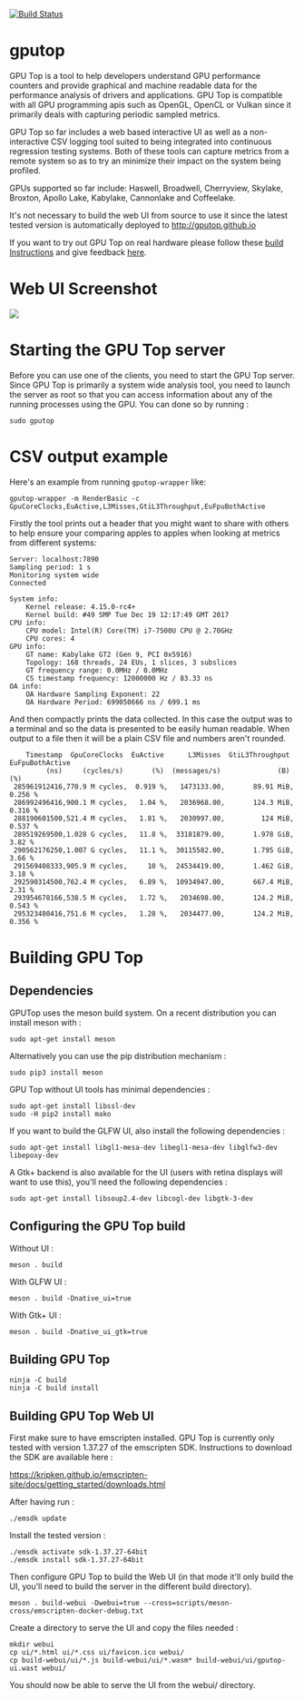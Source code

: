 [![Build Status](https://travis-ci.org/rib/gputop.svg?branch=master)](https://travis-ci.org/rib/gputop)

# gputop

GPU Top is a tool to help developers understand GPU performance counters and provide graphical and machine readable data for the performance analysis of drivers and applications. GPU Top is compatible with all GPU programming apis such as OpenGL, OpenCL or Vulkan since it primarily deals with capturing periodic sampled metrics.

GPU Top so far includes a web based interactive UI as well as a non-interactive CSV logging tool suited to being integrated into continuous regression testing systems. Both of these tools can capture metrics from a remote system so as to try an minimize their impact on the system being profiled.

GPUs supported so far include: Haswell, Broadwell, Cherryview, Skylake, Broxton, Apollo Lake, Kabylake, Cannonlake and Coffeelake.

It's not necessary to build the web UI from source to use it since the latest tested version is automatically deployed to http://gputop.github.io

If you want to try out GPU Top on real hardware please follow these [build Instructions](https://github.com/rib/gputop/wiki/Build-Instructions) and give feedback [here](https://github.com/rib/gputop/issues).

# Web UI Screenshot

![](https://raw.githubusercontent.com/wiki/rib/gputop/images/webui-imgui-screenshot.png)

# Starting the GPU Top server

Before you can use one of the clients, you need to start the GPU Top server. Since GPU Top is primarily a system wide analysis tool, you need to launch the server as root so that you can access information about any of the running processes using the GPU. You can done so by running :

```
sudo gputop
```

# CSV output example

Here's an example from running `gputop-wrapper` like:

```
gputop-wrapper -m RenderBasic -c GpuCoreClocks,EuActive,L3Misses,GtiL3Throughput,EuFpuBothActive
```

Firstly the tool prints out a header that you might want to share with others to help ensure your comparing apples to apples when looking at metrics from different systems:

```
Server: localhost:7890
Sampling period: 1 s
Monitoring system wide
Connected

System info:
	Kernel release: 4.15.0-rc4+
	Kernel build: #49 SMP Tue Dec 19 12:17:49 GMT 2017
CPU info:
	CPU model: Intel(R) Core(TM) i7-7500U CPU @ 2.70GHz
	CPU cores: 4
GPU info:
	GT name: Kabylake GT2 (Gen 9, PCI 0x5916)
	Topology: 168 threads, 24 EUs, 1 slices, 3 subslices
	GT frequency range: 0.0MHz / 0.0MHz
	CS timestamp frequency: 12000000 Hz / 83.33 ns
OA info:
	OA Hardware Sampling Exponent: 22
	OA Hardware Period: 699050666 ns / 699.1 ms
```

And then compactly prints the data collected. In this case the output was to a terminal and so the data is presented to be easily human readable. When output to a file then it will be a plain CSV file and numbers aren't rounded.

```
    Timestamp  GpuCoreClocks  EuActive      L3Misses  GtiL3Throughput  EuFpuBothActive
         (ns)     (cycles/s)       (%)  (messages/s)              (B)              (%)
 285961912416,770.9 M cycles,  0.919 %,   1473133.00,       89.91 MiB,         0.256 %
 286992496416,900.1 M cycles,   1.04 %,   2036968.00,       124.3 MiB,         0.316 %
 288190601500,521.4 M cycles,   1.81 %,   2030997.00,         124 MiB,         0.537 %
 289519269500,1.028 G cycles,   11.8 %,  33181879.00,       1.978 GiB,          3.82 %
 290562176250,1.007 G cycles,   11.1 %,  30115582.00,       1.795 GiB,          3.66 %
 291569408333,905.9 M cycles,     10 %,  24534419.00,       1.462 GiB,          3.18 %
 292590314500,762.4 M cycles,   6.89 %,  10934947.00,       667.4 MiB,          2.31 %
 293954678166,538.5 M cycles,   1.72 %,   2034698.00,       124.2 MiB,         0.543 %
 295323480416,751.6 M cycles,   1.28 %,   2034477.00,       124.2 MiB,         0.356 %
```

# Building GPU Top

## Dependencies

GPUTop uses the meson build system. On a recent distribution you can install meson with :

```
sudo apt-get install meson
```

Alternatively you can use the pip distribution mechanism :

```
sudo pip3 install meson
```

GPU Top without UI tools has minimal dependencies :

```
sudo apt-get install libssl-dev
sudo -H pip2 install mako
```

If you want to build the GLFW UI, also install the following dependencies :

```
sudo apt-get install libgl1-mesa-dev libegl1-mesa-dev libglfw3-dev libepoxy-dev
```

A Gtk+ backend is also available for the UI (users with retina displays will want to use this), you'll need the following dependencies :

```
sudo apt-get install libsoup2.4-dev libcogl-dev libgtk-3-dev
```

## Configuring the GPU Top build

Without UI :

```
meson . build
```

With GLFW UI :

```
meson . build -Dnative_ui=true
```

With Gtk+ UI :

```
meson . build -Dnative_ui_gtk=true
```

## Building GPU Top

```
ninja -C build
ninja -C build install
```

## Building GPU Top Web UI

First make sure to have emscripten installed. GPU Top is currently
only tested with version 1.37.27 of the emscripten SDK. Instructions
to download the SDK are available here :

https://kripken.github.io/emscripten-site/docs/getting_started/downloads.html

After having run :

```
./emsdk update
```

Install the tested version :

```
./emsdk activate sdk-1.37.27-64bit
./emsdk install sdk-1.37.27-64bit
```

Then configure GPU Top to build the Web UI (in that mode it'll only
build the UI, you'll need to build the server in the different build
directory).

```
meson . build-webui -Dwebui=true --cross=scripts/meson-cross/emscripten-docker-debug.txt
```

Create a directory to serve the UI and copy the files needed :

```
mkdir webui
cp ui/*.html ui/*.css ui/favicon.ico webui/
cp build-webui/ui/*.js build-webui/ui/*.wasm* build-webui/ui/gputop-ui.wast webui/
```

You should now be able to serve the UI from the webui/ directory.
